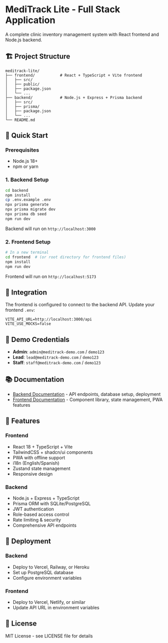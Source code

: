 # MediTrack Lite - Full Stack Application

A complete clinic inventory management system with React frontend and Node.js backend.

## 🏗️ Project Structure

```
meditrack-lite/
├── frontend/           # React + TypeScript + Vite frontend
│   ├── src/
│   ├── public/
│   ├── package.json
│   └── ...
├── backend/            # Node.js + Express + Prisma backend
│   ├── src/
│   ├── prisma/
│   ├── package.json
│   └── ...
└── README.md
```

## 🚀 Quick Start

### Prerequisites
- Node.js 18+
- npm or yarn

### 1. Backend Setup

```bash
cd backend
npm install
cp .env.example .env
npx prisma generate
npx prisma migrate dev
npx prisma db seed
npm run dev
```

Backend will run on `http://localhost:3000`

### 2. Frontend Setup

```bash
# In a new terminal
cd frontend  # (or root directory for frontend files)
npm install
npm run dev
```

Frontend will run on `http://localhost:5173`

## 🔗 Integration

The frontend is configured to connect to the backend API. Update your frontend `.env`:

```env
VITE_API_URL=http://localhost:3000/api
VITE_USE_MOCKS=false
```

## 🧪 Demo Credentials

- **Admin**: `admin@meditrack-demo.com` / `demo123`
- **Lead**: `lead@meditrack-demo.com` / `demo123`
- **Staff**: `staff@meditrack-demo.com` / `demo123`

## 📚 Documentation

- [Backend Documentation](./backend/README.md) - API endpoints, database setup, deployment
- [Frontend Documentation](./README-frontend.md) - Component library, state management, PWA features

## 🌟 Features

### Frontend
- React 18 + TypeScript + Vite
- TailwindCSS + shadcn/ui components
- PWA with offline support
- i18n (English/Spanish)
- Zustand state management
- Responsive design

### Backend
- Node.js + Express + TypeScript
- Prisma ORM with SQLite/PostgreSQL
- JWT authentication
- Role-based access control
- Rate limiting & security
- Comprehensive API endpoints

## 🚀 Deployment

### Backend
- Deploy to Vercel, Railway, or Heroku
- Set up PostgreSQL database
- Configure environment variables

### Frontend
- Deploy to Vercel, Netlify, or similar
- Update API URL in environment variables

## 📝 License

MIT License - see LICENSE file for details
